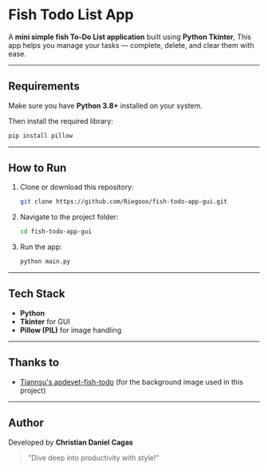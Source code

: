 #  Fish Todo List App

A **mini simple fish To-Do List application** built using **Python Tkinter**,
This app helps you manage your tasks  — complete, delete, and clear them with ease.

---

##  Requirements

Make sure you have **Python 3.8+** installed on your system.

Then install the required library:

```bash
pip install pillow
```

---

##  How to Run

1. Clone or download this repository:

   ```bash
   git clone https://github.com/Riegooo/fish-todo-app-gui.git
   ```

2. Navigate to the project folder:

   ```bash
   cd fish-todo-app-gui
   ```

3. Run the app:

   ```bash
   python main.py
   ```

---

##  Tech Stack

* **Python** 
* **Tkinter** for GUI
* **Pillow (PIL)** for image handling

---

## Thanks to
- [Tiannsu's apdevet-fish-todo](https://github.com/Tiaansu/apdevet-fish-todo) (for the background image used in this project)
---

##  Author

Developed by **Christian Daniel Cagas** 

> "Dive deep into productivity with style!" 

